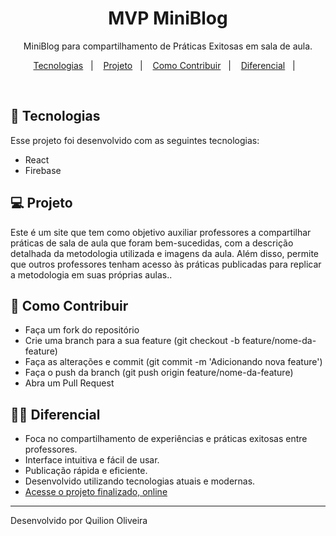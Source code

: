<h1 align="center"> MVP MiniBlog </h1>

<p align="center">
MiniBlog para compartilhamento de Práticas Exitosas em sala de aula.<br/>

<p align="center">
  <a href="#-tecnologias">Tecnologias</a>&nbsp;&nbsp;&nbsp;|&nbsp;&nbsp;&nbsp;
  <a href="#-projeto">Projeto</a>&nbsp;&nbsp;&nbsp;|&nbsp;&nbsp;&nbsp;
  <a href="#-comocontribuir">Como Contribuir</a>&nbsp;&nbsp;&nbsp;|&nbsp;&nbsp;&nbsp;
  <a href="#-diferencial">Diferencial</a>&nbsp;&nbsp;&nbsp;|&nbsp;&nbsp;&nbsp;
</p>

<br>

## 🚀 Tecnologias

Esse projeto foi desenvolvido com as seguintes tecnologias:

- React
- Firebase

## 💻 Projeto

Este é um site que tem como objetivo auxiliar professores a compartilhar práticas de sala de aula que foram bem-sucedidas, com a descrição detalhada da metodologia utilizada e imagens da aula. Além disso, permite que outros professores tenham acesso às práticas publicadas para replicar a metodologia em suas próprias aulas..

## 🔖 Como Contribuir

- Faça um fork do repositório
- Crie uma branch para a sua feature (git checkout -b feature/nome-da-feature)
- Faça as alterações e commit (git commit -m 'Adicionando nova feature')
- Faça o push da branch (git push origin feature/nome-da-feature)
- Abra um Pull Request

## 🧑‍💻 Diferencial

- Foca no compartilhamento de experiências e práticas exitosas entre professores.
- Interface intuitiva e fácil de usar.
- Publicação rápida e eficiente.
- Desenvolvido utilizando tecnologias atuais e modernas.
- [Acesse o projeto finalizado, online](https://projetominiblog.vercel.app/)

---

Desenvolvido por Quilion Oliveira